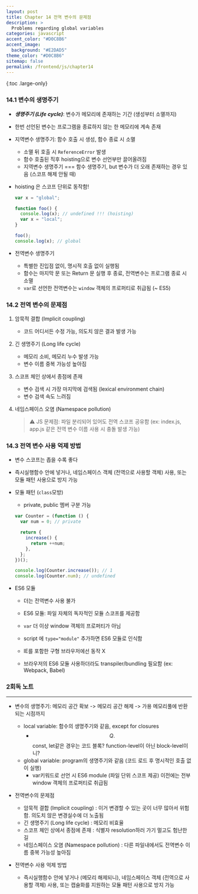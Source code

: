 ```yaml
---
layout: post
title: Chapter 14 전역 변수의 문제점
description: >
  Problems regarding global variables
categories: javascript
accent_color: "#D0C8B6"
accent_image:
  background: "#E2DAD5"
theme_color: "#D0C8B6"
sitemap: false
permalink: /frontend/js/chapter14
---
```


{:toc .large-only}

### 14.1 변수의 생명주기

- **_생명주기 (Life cycle)_**: 변수가 메모리에 존재하는 기간 (생성부터 소멸까지)
- 한번 선언된 변수는 프로그램을 종료하지 않는 한 메모리에 계속 존재

- 지역변수 생명주기: 함수 호출 시 생성, 함수 종료 시 소멸

  - 소멸 뒤 호출 시 `ReferenceError` 발생
  - 함수 호출된 직후 hoisting으로 변수 선언부만 끌어올려짐
  - 지역변수 생명주기 === 함수 생명주기, but 변수가 더 오래 존재하는 경우 있음 (스코프 해제 안될 때)

- hoisting 은 스코프 단위로 동작함!

  ```js
  var x = "global";

  function foo() {
    console.log(x); // undefined !!! (hoisting)
    var x = "local";
  }

  foo();
  console.log(x); // global
  ```

- 전역변수 생명주기

  - 특별한 진입점 없이, 명시적 호출 없이 실행됨
  - 함수는 마지막 문 또는 Return 문 실행 후 종료, 전역변수는 프로그램 종료 시 소멸
  - `var`로 선언한 전역변수는 `window` 객체의 프로퍼티로 취급됨 (~ ES5)

### 14.2 전역 변수의 문제점

1. 암묵적 결합 (Implicit coupling)

   - 코드 어디서든 수정 가능, 의도치 않은 결과 발생 가능

2. 긴 생명주기 (Long life cycle)

   - 메모리 소비, 메모리 누수 발생 가능
   - 변수 이름 중복 가능성 높아짐

3. 스코프 체인 상에서 종점에 존재

   - 변수 검색 시 가장 마지막에 검색됨 (lexical environment chain)
   - 변수 검색 속도 느려짐

4. 네임스페이스 오염 (Namespace pollution)
   > ⚠️ JS 문제점: 파일 분리되어 있어도 전역 스코프 공유함 (ex: index.js, app.js 같은 전역 변수 이름 사용 시 충돌 발생 가능)

### 14.3 전역 변수 사용 억제 방법

- 변수 스코프는 좁을 수록 좋다
- 즉시실행함수 안에 넣거나, 네임스페이스 객체 (전역으로 사용할 객체) 사용, 또는 모듈 패턴 사용으로 방지 가능

- 모듈 패턴 (`class`모방)

  - private, public 멤버 구분 가능

  ```js
  var Counter = (function () {
    var num = 0; // private

    return {
      increase() {
        return ++num;
      },
    };
  })();

  console.log(Counter.increase()); // 1
  console.log(Counter.num); // undefined
  ```

- ES6 모듈

  - 더는 전역변수 사용 불가 
  - ES6 모듈: 파일 자체의 독자적인 모듈 스코프를 제공함 
  - `var` 더 이상 window 객체의 프로퍼티가 아님

  - script 에 `type="module"` 추가하면 ES6 모듈로 인식함

  - IE를 포함한 구형 브라우저에선 동작 X 
  - 브라우저의 ES6 모듈 사용하더라도 transpiler/bundling 필요함 (ex: Webpack, Babel)



### 2회독 노트
---

- 변수의 생명주기: 메모리 공간 확보 -> 메모리 공간 해제 -> 가용 메모리풀에 반환되는 시점까지
  - local variable: 함수의 생명주기와 같음, except for closures
    - $$Q.$$ const, let같은 경우는 코드 블록? function-level이 아닌 block-level이니?
  - global variable: program의 생명주기와 같음 (코드 로드 후 명시적인 호출 없이 실행)
    - var키워드로 선언 시 ES6 module (파일 단위 스코프 제공) 이전에는 전부 window 객체의 프로퍼티로 취급됨

- 전역변수의 문제점
  - 암묵적 결합 (Implicit coupling) : 이거 변경할 수 있는 곳이 너무 많아서 위험함. 의도치 않은 변경실수에 더 노출됨
  - 긴 생명주기 (Long life cycle) : 메모리 비효율
  - 스코프 체인 상에서 종점에 존재 : 식별자 resolution하러 가기 멀고도 험난한 길
  - 네임스페이스 오염 (Namespace pollution) : 다른 파일내에서도 전역변수 이름 중복 가능성 높아짐

- 전역변수 사용 억제 방법
  - 즉시실행함수 안에 넣거나 (메모리 해제되니), 네임스페이스 객체 (전역으로 사용할 객체) 사용, 또는 캡슐화를 지원하는 모듈 패턴 사용으로 방지 가능